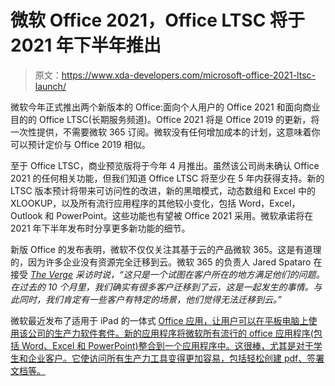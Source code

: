 # 微软 Office 2021，Office LTSC 将于 2021 年下半年推出

> 原文：<https://www.xda-developers.com/microsoft-office-2021-ltsc-launch/>

微软今年正式推出两个新版本的 Office:面向个人用户的 Office 2021 和面向商业目的的 Office LTSC(长期服务频道)。Office 2021 将是 Office 2019 的更新，将一次性提供，不需要微软 365 订阅。微软没有任何增加成本的计划，这意味着你可以预计定价与 Office 2019 相似。

至于 Office LTSC，商业预览版将于今年 4 月推出。虽然该公司尚未确认 Office 2021 的任何相关功能，但我们知道 Office LTSC 将至少在 5 年内获得支持。新的 LTSC 版本预计将带来可访问性的改进，新的黑暗模式，动态数组和 Excel 中的 XLOOKUP，以及所有流行应用程序的其他较小变化，包括 Word，Excel，Outlook 和 PowerPoint。这些功能也有望被 Office 2021 采用。微软承诺将在 2021 年下半年发布时分享更多新功能的细节。

新版 Office 的发布表明，微软不仅仅关注其基于云的产品微软 365。这是有道理的，因为许多企业没有资源完全迁移到云。微软 365 的负责人 Jared Spataro 在接受 *[The Verge](https://www.theverge.com/2021/2/18/22288959/microsoft-office-2021-windows-mac-features-release-date-price) 采访时说，“这只是一个试图在客户所在的地方满足他们的问题。在过去的 10 个月里，我们确实有很多客户迁移到了云，这是一起发生的事情。与此同时，我们肯定有一些客户有特定的场景，他们觉得无法迁移到云。”*

微软最近发布了适用于 iPad 的一体式 [Office 应用，让用户可以在平板电脑上使用该公司的生产力软件套件。新的应用程序将微软所有流行的 office 应用程序(包括 Word、Excel 和 PowerPoint)整合到一个应用程序中。这很棒，尤其是对于学生和企业客户。它使访问所有生产力工具变得更加容易，包括轻松创建 pdf、签署文档等。](https://www.xda-developers.com/microsoft-office-app-available-on-ipad/)